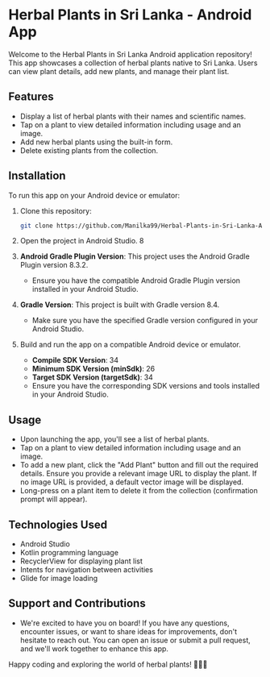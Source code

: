 # Herbal Plants in Sri Lanka - Android App

Welcome to the Herbal Plants in Sri Lanka Android application repository! This app showcases a collection of herbal plants native to Sri Lanka. Users can view plant details, add new plants, and manage their plant list.

## Features

- Display a list of herbal plants with their names and scientific names.
- Tap on a plant to view detailed information including usage and an image.
- Add new herbal plants using the built-in form.
- Delete existing plants from the collection.

## Installation

To run this app on your Android device or emulator:

1. Clone this repository:

    ```bash
    git clone https://github.com/Manilka99/Herbal-Plants-in-Sri-Lanka-Android.git
    ```

2. Open the project in Android Studio.
8
3. **Android Gradle Plugin Version**: This project uses the Android Gradle Plugin version 8.3.2.
   - Ensure you have the compatible Android Gradle Plugin version installed in your Android Studio.

4. **Gradle Version**: This project is built with Gradle version 8.4.
   - Make sure you have the specified Gradle version configured in your Android Studio.

5. Build and run the app on a compatible Android device or emulator.
   - **Compile SDK Version**: 34
   - **Minimum SDK Version (minSdk)**: 26
   - **Target SDK Version (targetSdk)**: 34
   - Ensure you have the corresponding SDK versions and tools installed in your Android Studio.

## Usage

- Upon launching the app, you'll see a list of herbal plants.
- Tap on a plant to view detailed information including usage and an image.
- To add a new plant, click the "Add Plant" button and fill out the required details. Ensure you provide a relevant image URL to display the plant. If no image URL is provided, a default vector image will be displayed.
- Long-press on a plant item to delete it from the collection (confirmation prompt will appear).

## Technologies Used

- Android Studio
- Kotlin programming language
- RecyclerView for displaying plant list
- Intents for navigation between activities
- Glide for image loading

## Support and Contributions

- We're excited to have you on board! If you have any questions, encounter issues, or want to share ideas for improvements, don't hesitate to reach out. You can open an issue or submit a pull request, and we'll work together to enhance this app.

Happy coding and exploring the world of herbal plants! 🌿🌱🚀







